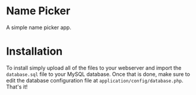 # Name Picker

A simple name picker app.

# Installation

To install simply upload all of the files to your webserver and import the `database.sql` file to your MySQL database. Once that is done, make sure to edit the database configuration file at `application/config/database.php`. That's it!
